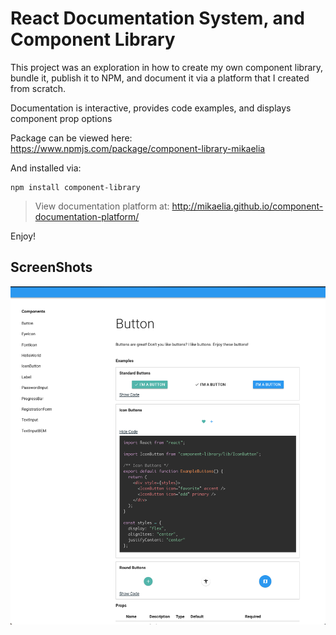 # React Documentation System, and Component Library

This project was an exploration in how to create my own component library, bundle it, publish it to NPM, and document it via a platform that I created from scratch. 

Documentation is interactive, provides code examples, and displays component prop options

Package can be viewed here: https://www.npmjs.com/package/component-library-mikaelia

And installed via:
```
npm install component-library
```


> View documentation platform at: http://mikaelia.github.io/component-documentation-platform/

Enjoy!

## ScreenShots

![buttonpage](public/screenshots/buttonpage.png)


